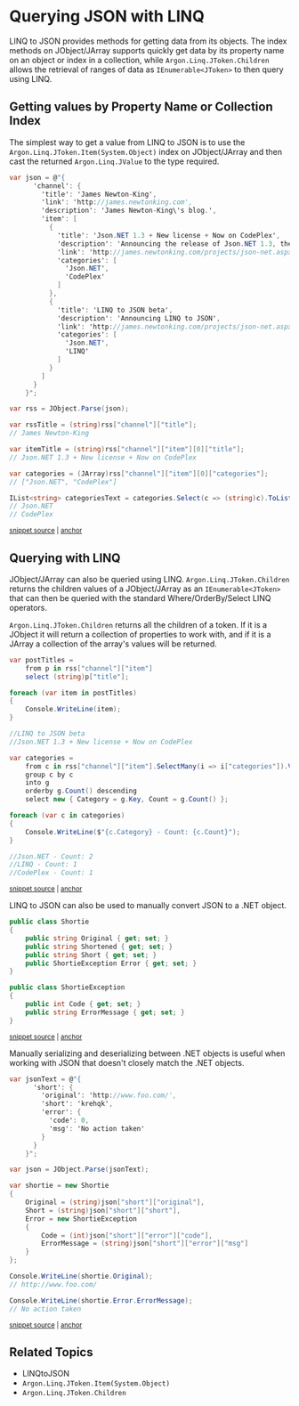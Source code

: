 # Querying JSON with LINQ

LINQ to JSON provides methods for getting data from its objects. The index methods on JObject/JArray supports quickly get data by its property name on an object or index in a collection, while `Argon.Linq.JToken.Children` allows the retrieval of ranges of data as `IEnumerable<JToken>` to then query using LINQ.


## Getting values by Property Name or Collection Index

The simplest way to get a value from LINQ to JSON is to use the `Argon.Linq.JToken.Item(System.Object)` index on JObject/JArray and then cast the returned `Argon.Linq.JValue` to the type required.

<!-- snippet: LinqToJsonSimpleQuerying -->
<a id='snippet-linqtojsonsimplequerying'></a>
```cs
var json = @"{
      'channel': {
        'title': 'James Newton-King',
        'link': 'http://james.newtonking.com',
        'description': 'James Newton-King\'s blog.',
        'item': [
          {
            'title': 'Json.NET 1.3 + New license + Now on CodePlex',
            'description': 'Announcing the release of Json.NET 1.3, the MIT license and the source on CodePlex',
            'link': 'http://james.newtonking.com/projects/json-net.aspx',
            'categories': [
              'Json.NET',
              'CodePlex'
            ]
          },
          {
            'title': 'LINQ to JSON beta',
            'description': 'Announcing LINQ to JSON',
            'link': 'http://james.newtonking.com/projects/json-net.aspx',
            'categories': [
              'Json.NET',
              'LINQ'
            ]
          }
        ]
      }
    }";

var rss = JObject.Parse(json);

var rssTitle = (string)rss["channel"]["title"];
// James Newton-King

var itemTitle = (string)rss["channel"]["item"][0]["title"];
// Json.NET 1.3 + New license + Now on CodePlex

var categories = (JArray)rss["channel"]["item"][0]["categories"];
// ["Json.NET", "CodePlex"]

IList<string> categoriesText = categories.Select(c => (string)c).ToList();
// Json.NET
// CodePlex
```
<sup><a href='/src/Tests/Documentation/LinqToJsonTests.cs#L239-L282' title='Snippet source file'>snippet source</a> | <a href='#snippet-linqtojsonsimplequerying' title='Start of snippet'>anchor</a></sup>
<!-- endSnippet -->


## Querying with LINQ

JObject/JArray can also be queried using LINQ. `Argon.Linq.JToken.Children` returns the children values of a JObject/JArray as an `IEnumerable<JToken>` that can then be queried with the standard Where/OrderBy/Select LINQ operators.
        
`Argon.Linq.JToken.Children` returns all the children of a token. If it is a JObject it will return a collection of properties to work with, and if it is a JArray a collection of the array's values will be returned.

<!-- snippet: LinqToJsonQuerying -->
<a id='snippet-linqtojsonquerying'></a>
```cs
var postTitles =
    from p in rss["channel"]["item"]
    select (string)p["title"];

foreach (var item in postTitles)
{
    Console.WriteLine(item);
}

//LINQ to JSON beta
//Json.NET 1.3 + New license + Now on CodePlex

var categories =
    from c in rss["channel"]["item"].SelectMany(i => i["categories"]).Values<string>()
    group c by c
    into g
    orderby g.Count() descending
    select new { Category = g.Key, Count = g.Count() };

foreach (var c in categories)
{
    Console.WriteLine($"{c.Category} - Count: {c.Count}");
}

//Json.NET - Count: 2
//LINQ - Count: 1
//CodePlex - Count: 1
```
<sup><a href='/src/Tests/Documentation/LinqToJsonTests.cs#L316-L344' title='Snippet source file'>snippet source</a> | <a href='#snippet-linqtojsonquerying' title='Start of snippet'>anchor</a></sup>
<!-- endSnippet -->

LINQ to JSON can also be used to manually convert JSON to a .NET object.

<!-- snippet: LinqToJsonDeserializeObject -->
<a id='snippet-linqtojsondeserializeobject'></a>
```cs
public class Shortie
{
    public string Original { get; set; }
    public string Shortened { get; set; }
    public string Short { get; set; }
    public ShortieException Error { get; set; }
}

public class ShortieException
{
    public int Code { get; set; }
    public string ErrorMessage { get; set; }
}
```
<sup><a href='/src/Tests/Documentation/LinqToJsonTests.cs#L350-L364' title='Snippet source file'>snippet source</a> | <a href='#snippet-linqtojsondeserializeobject' title='Start of snippet'>anchor</a></sup>
<!-- endSnippet -->

Manually serializing and deserializing between .NET objects is useful when working with JSON that doesn't closely match the .NET objects.

<!-- snippet: LinqToJsonDeserializeExample -->
<a id='snippet-linqtojsondeserializeexample'></a>
```cs
var jsonText = @"{
      'short': {
        'original': 'http://www.foo.com/',
        'short': 'krehqk',
        'error': {
          'code': 0,
          'msg': 'No action taken'
        }
      }
    }";

var json = JObject.Parse(jsonText);

var shortie = new Shortie
{
    Original = (string)json["short"]["original"],
    Short = (string)json["short"]["short"],
    Error = new ShortieException
    {
        Code = (int)json["short"]["error"]["code"],
        ErrorMessage = (string)json["short"]["error"]["msg"]
    }
};

Console.WriteLine(shortie.Original);
// http://www.foo.com/

Console.WriteLine(shortie.Error.ErrorMessage);
// No action taken
```
<sup><a href='/src/Tests/Documentation/LinqToJsonTests.cs#L369-L399' title='Snippet source file'>snippet source</a> | <a href='#snippet-linqtojsondeserializeexample' title='Start of snippet'>anchor</a></sup>
<!-- endSnippet -->


## Related Topics

 * LINQtoJSON
 * `Argon.Linq.JToken.Item(System.Object)`
 * `Argon.Linq.JToken.Children`
